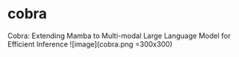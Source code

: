 # cobra
Cobra: Extending Mamba to Multi-modal Large Language Model for Efficient Inference
![image](cobra.png =300x300)
